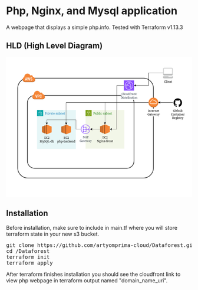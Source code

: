# Php, Nginx, and Mysql application
A webpage that displays a simple php.info. 
Tested with Terraform v1.13.3

## HLD (High Level Diagram)
![HLD](/images/HLD.png)

## Installation
Before installation, make sure to include in main.tf where you will store terraform state in your new s3 bucket.

<pre>
git clone https://github.com/artyomprima-cloud/Dataforest.git
cd /Dataforest
terraform init
terraform apply
</pre>

After terraform finishes installation you should see the cloudfront link to view php webpage in terraform output named "domain_name_uri".